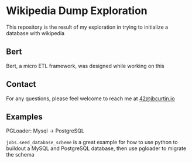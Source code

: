 # Wikipedia Dump Exploration

This repository is the result of my exploration in trying to initialize a database with wikipedia

## Bert
Bert, a micro ETL framework, was designed while working on this

## Contact

For any questions, please feel welcome to reach me at 42@jbcurtin.io

## Examples

PGLoader: Mysql -> PostgreSQL

`jobs.seed_database_scheme` is a great example for how to use python to buildout a MySQL and PostgreSQL database, then use pgloader to migrate the schema
